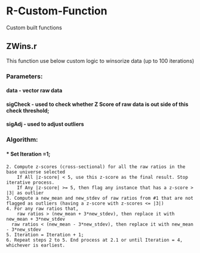 # R-Custom-Function
Custom built functions

## ZWins.r
This function use below custom logic to winsorize data (up to 100 iterations)

### Parameters:
#### data     - vector raw data
#### sigCheck - used to check whether Z Score of raw data is out side of this check threshold;
#### sigAdj   - used to adjust outliers

### Algorithm:
#### * Set Iteration =1;
	2. Compute z-scores (cross-sectional) for all the raw ratios in the base universe selected
	    If All |z-score| < 5, use this z-score as the final result. Stop iterative process.
	    If Any |z-score| >= 5, then flag any instance that has a z-score > |3| as outlier 
	3. Compute a new_mean and new_stdev of raw ratios from #1 that are not flagged as outliers (having a z-score with z-scores <= |3|)
	4. For any raw ratios that,
	    raw ratios > (new_mean + 3*new_stdev), then replace it with new_mean + 3*new_stdev
      raw ratios < (new_mean - 3*new_stdev), then replace it with new_mean - 3*new_stdev
	5. Iteration = Iteration + 1;
	6. Repeat steps 2 to 5. End process at 2.1 or until Iteration = 4, whichever is earliest.
